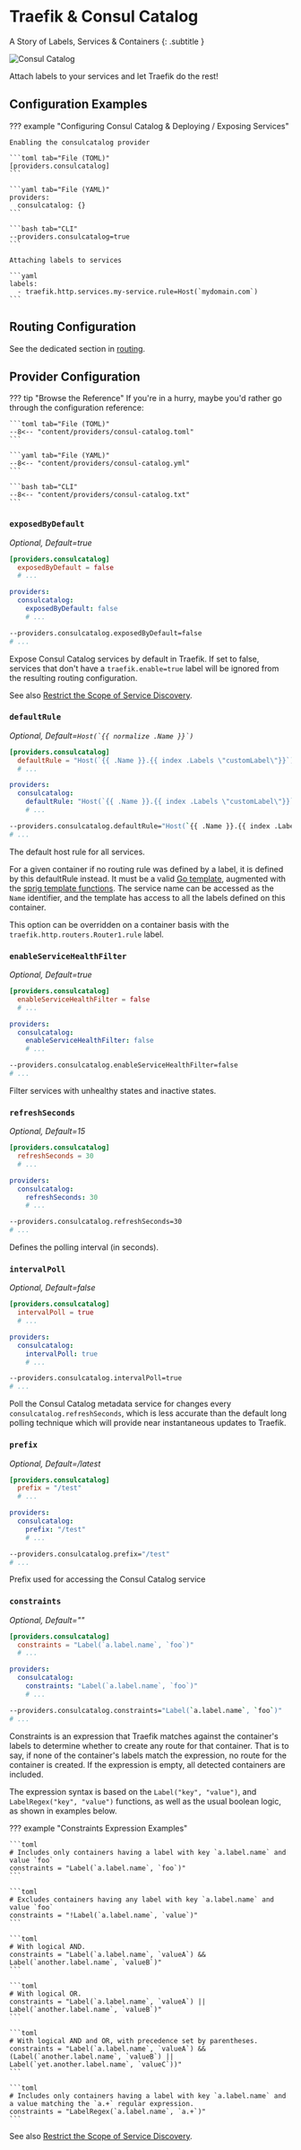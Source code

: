 # Traefik & Consul Catalog

A Story of Labels, Services & Containers
{: .subtitle }

![Consul Catalog](../assets/img/providers/consul.png)

Attach labels to your services and let Traefik do the rest!

## Configuration Examples

??? example "Configuring Consul Catalog & Deploying / Exposing Services"

    Enabling the consulcatalog provider

    ```toml tab="File (TOML)"
    [providers.consulcatalog]
    ```
    
    ```yaml tab="File (YAML)"
    providers:
      consulcatalog: {}
    ```
    
    ```bash tab="CLI"
    --providers.consulcatalog=true
    ```

    Attaching labels to services

    ```yaml
    labels:
      - traefik.http.services.my-service.rule=Host(`mydomain.com`)
    ```

## Routing Configuration

See the dedicated section in [routing](../routing/providers/consul-catalog.md).

## Provider Configuration

??? tip "Browse the Reference"
    If you're in a hurry, maybe you'd rather go through the configuration reference:
    
    ```toml tab="File (TOML)"
    --8<-- "content/providers/consul-catalog.toml"
    ```
    
    ```yaml tab="File (YAML)"
    --8<-- "content/providers/consul-catalog.yml"
    ```
    
    ```bash tab="CLI"
    --8<-- "content/providers/consul-catalog.txt"
    ```

### `exposedByDefault`

_Optional, Default=true_

```toml tab="File (TOML)"
[providers.consulcatalog]
  exposedByDefault = false
  # ...
```

```yaml tab="File (YAML)"
providers:
  consulcatalog:
    exposedByDefault: false
    # ...
```

```bash tab="CLI"
--providers.consulcatalog.exposedByDefault=false
# ...
```

Expose Consul Catalog services by default in Traefik.
If set to false, services that don't have a `traefik.enable=true` label will be ignored from the resulting routing configuration.

See also [Restrict the Scope of Service Discovery](./overview.md#restrict-the-scope-of-service-discovery).

### `defaultRule`

_Optional, Default=```Host(`{{ normalize .Name }}`)```_

```toml tab="File (TOML)"
[providers.consulcatalog]
  defaultRule = "Host(`{{ .Name }}.{{ index .Labels \"customLabel\"}}`)"
  # ...
```

```yaml tab="File (YAML)"
providers:
  consulcatalog:
    defaultRule: "Host(`{{ .Name }}.{{ index .Labels \"customLabel\"}}`)"
    # ...
```

```bash tab="CLI"
--providers.consulcatalog.defaultRule="Host(`{{ .Name }}.{{ index .Labels \"customLabel\"}}`)"
# ...
```

The default host rule for all services.

For a given container if no routing rule was defined by a label, it is defined by this defaultRule instead.
It must be a valid [Go template](https://golang.org/pkg/text/template/),
augmented with the [sprig template functions](http://masterminds.github.io/sprig/).
The service name can be accessed as the `Name` identifier,
and the template has access to all the labels defined on this container.

This option can be overridden on a container basis with the `traefik.http.routers.Router1.rule` label.

### `enableServiceHealthFilter`

_Optional, Default=true_

```toml tab="File (TOML)"
[providers.consulcatalog]
  enableServiceHealthFilter = false
  # ...
```

```yaml tab="File (YAML)"
providers:
  consulcatalog:
    enableServiceHealthFilter: false
    # ...
```

```bash tab="CLI"
--providers.consulcatalog.enableServiceHealthFilter=false
# ...
```

Filter services with unhealthy states and inactive states.

### `refreshSeconds`

_Optional, Default=15_

```toml tab="File (TOML)"
[providers.consulcatalog]
  refreshSeconds = 30
  # ...
```

```yaml tab="File (YAML)"
providers:
  consulcatalog:
    refreshSeconds: 30
    # ...
```

```bash tab="CLI"
--providers.consulcatalog.refreshSeconds=30
# ...
```

Defines the polling interval (in seconds).

### `intervalPoll`

_Optional, Default=false_

```toml tab="File (TOML)"
[providers.consulcatalog]
  intervalPoll = true
  # ...
```

```yaml tab="File (YAML)"
providers:
  consulcatalog:
    intervalPoll: true
    # ...
```

```bash tab="CLI"
--providers.consulcatalog.intervalPoll=true
# ...
```

Poll the Consul Catalog metadata service for changes every `consulcatalog.refreshSeconds`,
which is less accurate than the default long polling technique which will provide near instantaneous updates to Traefik.

### `prefix`

_Optional, Default=/latest_

```toml tab="File (TOML)"
[providers.consulcatalog]
  prefix = "/test"
  # ...
```

```yaml tab="File (YAML)"
providers:
  consulcatalog:
    prefix: "/test"
    # ...
```

```bash tab="CLI"
--providers.consulcatalog.prefix="/test"
# ...
```

Prefix used for accessing the Consul Catalog service

### `constraints`

_Optional, Default=""_

```toml tab="File (TOML)"
[providers.consulcatalog]
  constraints = "Label(`a.label.name`, `foo`)"
  # ...
```

```yaml tab="File (YAML)"
providers:
  consulcatalog:
    constraints: "Label(`a.label.name`, `foo`)"
    # ...
```

```bash tab="CLI"
--providers.consulcatalog.constraints="Label(`a.label.name`, `foo`)"
# ...
```

Constraints is an expression that Traefik matches against the container's labels to determine whether to create any route for that container.
That is to say, if none of the container's labels match the expression, no route for the container is created.
If the expression is empty, all detected containers are included.

The expression syntax is based on the `Label("key", "value")`, and `LabelRegex("key", "value")` functions, as well as the usual boolean logic, as shown in examples below.

??? example "Constraints Expression Examples"

    ```toml
    # Includes only containers having a label with key `a.label.name` and value `foo`
    constraints = "Label(`a.label.name`, `foo`)"
    ```
    
    ```toml
    # Excludes containers having any label with key `a.label.name` and value `foo`
    constraints = "!Label(`a.label.name`, `value`)"
    ```
    
    ```toml
    # With logical AND.
    constraints = "Label(`a.label.name`, `valueA`) && Label(`another.label.name`, `valueB`)"
    ```
    
    ```toml
    # With logical OR.
    constraints = "Label(`a.label.name`, `valueA`) || Label(`another.label.name`, `valueB`)"
    ```
    
    ```toml
    # With logical AND and OR, with precedence set by parentheses.
    constraints = "Label(`a.label.name`, `valueA`) && (Label(`another.label.name`, `valueB`) || Label(`yet.another.label.name`, `valueC`))"
    ```
    
    ```toml
    # Includes only containers having a label with key `a.label.name` and a value matching the `a.+` regular expression.
    constraints = "LabelRegex(`a.label.name`, `a.+`)"
    ```

See also [Restrict the Scope of Service Discovery](./overview.md#restrict-the-scope-of-service-discovery).
